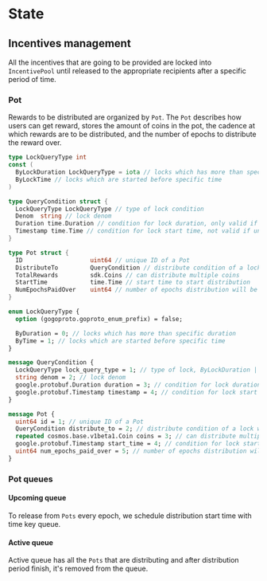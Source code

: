 <!--
order: 2
-->

# State

## Incentives management

All the incentives that are going to be provided are locked into `IncentivePool` until released to the appropriate recipients after a specific period of time.

### Pot

Rewards to be distributed are organized by `Pot`. The `Pot` describes how users can get reward, stores the amount of coins in the pot, the cadence at which rewards are to be distributed, and the number of epochs to distribute the reward over.

```go
type LockQueryType int
const (
  ByLockDuration LockQueryType = iota // locks which has more than specific duration
  ByLockTime // locks which are started before specific time
)

type QueryCondition struct {
  LockQueryType LockQueryType // type of lock condition
  Denom  string // lock denom
  Duration time.Duration // condition for lock duration, only valid if positive
  Timestamp time.Time // condition for lock start time, not valid if unset value
}

type Pot struct {
  ID                   uint64 // unique ID of a Pot
  DistributeTo         QueryCondition // distribute condition of a lock
  TotalRewards         sdk.Coins // can distribute multiple coins
  StartTime            time.Time // start time to start distribution
  NumEpochsPaidOver    uint64 // number of epochs distribution will be done 
}
```

```protobuf
enum LockQueryType {
  option (gogoproto.goproto_enum_prefix) = false;

  ByDuration = 0; // locks which has more than specific duration
  ByTime = 1; // locks which are started before specific time
}

message QueryCondition {
  LockQueryType lock_query_type = 1; // type of lock, ByLockDuration | ByLockTime
  string denom = 2; // lock denom
  google.protobuf.Duration duration = 3; // condition for lock duration, only valid if positive
  google.protobuf.Timestamp timestamp = 4; // condition for lock start time, not valid if unset value
}

message Pot {
  uint64 id = 1; // unique ID of a Pot
  QueryCondition distribute_to = 2; // distribute condition of a lock which meet one of these conditions
  repeated cosmos.base.v1beta1.Coin coins = 3; // can distribute multiple coins
  google.protobuf.Timestamp start_time = 4; // condition for lock start time, not valid if unset value
  uint64 num_epochs_paid_over = 5; // number of epochs distribution will be done 
}
```

### Pot queues

#### Upcoming queue

To release from `Pots` every epoch, we schedule distribution start time with time key queue.

#### Active queue

Active queue has all the `Pots` that are distributing and after distribution period finish, it's removed from the queue.
